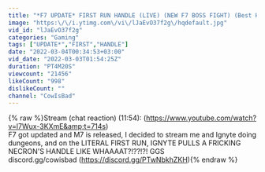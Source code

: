 ```yaml
---
title: "*F7 UPDATE* FIRST RUN HANDLE (LIVE) (NEW F7 BOSS FIGHT) (Best Handle Reaction EVER)"
image: "https:\/\/i.ytimg.com\/vi\/lJaEvO37f2g\/hqdefault.jpg"
vid_id: "lJaEvO37f2g"
categories: "Gaming"
tags: ["UPDATE*","FIRST","HANDLE"]
date: "2022-03-04T00:34:53+03:00"
vid_date: "2022-03-03T01:54:25Z"
duration: "PT4M20S"
viewcount: "21456"
likeCount: "998"
dislikeCount: ""
channel: "CowIsBad"
---
```

{% raw %}Stream (chat reaction) (11:54): (<a rel="nofollow" target="blank" href="https://www.youtube.com/watch?v=l7Wux-3KXmE&amp;t=714s)">https://www.youtube.com/watch?v=l7Wux-3KXmE&amp;t=714s)</a><br />F7 got updated and M7 is released, I decided to stream me and Ignyte doing dungeons, and on the LITERAL FIRST RUN, IGNYTE PULLS A FRICKING NECRON'S HANDLE LIKE WHAAAAT?!??!?! GGS<br />discord.gg/cowisbad (<a rel="nofollow" target="blank" href="https://discord.gg/PTwNbkhZKH)">https://discord.gg/PTwNbkhZKH)</a>{% endraw %}
